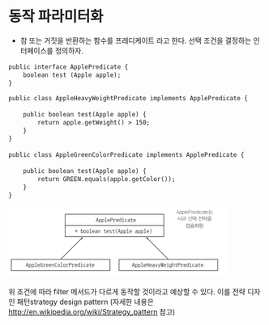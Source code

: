 # 동작 파라미터화

- 참 또는 거짓을 반환하는 함수를 프레디케이트 라고 한다. 선택 조건을 결정하는 인터페이스를 정의하자.

```
public interface ApplePredicate {
    boolean test (Apple apple);
}
```

```
public class AppleHeavyWeightPredicate implements ApplePredicate {

    public boolean test(Apple apple) {
        return apple.getWeight() > 150;
    }
}

public class AppleGreenColorPredicate implements ApplePredicate {

    public boolean test(Apple apple) {
        return GREEN.equals(apple.getColor());
    }
}
```
![alt text](image.png)

위 조건에 따라 filter 메서드가 다르게 동작할 것이라고 예상할 수 있다. 이를 전략 디자인 패턴strategy design pattern 
(자세한 내용은 http://en.wikipedia.org/wiki/Strategy_pattern 참고)

